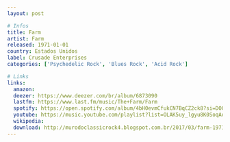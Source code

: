```yaml
---
layout: post

# Infos
title: Farm
artist: Farm
released: 1971-01-01
country: Estados Unidos
label: Crusade Enterprises
categories: ['Psychedelic Rock', 'Blues Rock', 'Acid Rock']

# Links
links:
  amazon:
  deezer: https://www.deezer.com/br/album/6873090
  lastfm: https://www.last.fm/music/The+Farm/Farm
  spotify: https://open.spotify.com/album/4bH0evmCfukCN7BqCZ2ck8?si=DOOSHKt8TvytK-5QHG-G9w
  youtube: https://music.youtube.com/playlist?list=OLAK5uy_lgyu8K0SoqAoDXzetcQk4ruEZY60H9pMU
  wikipedia:
  download: http://murodoclassicrock4.blogspot.com.br/2017/03/farm-1971.html
---
```

